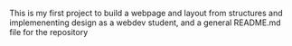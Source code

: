This is my first project to build a webpage and layout from structures and implemenenting design as a webdev student, and a general README.md file for the repository